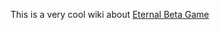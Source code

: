 This is a very cool wiki about [Eternal Beta Game](https://github.com/Kacianoki/.github/blob/main/profile/README.md#eternal-beta)